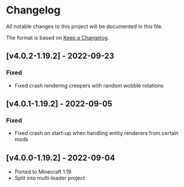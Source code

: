 # Changelog
All notable changes to this project will be documented in this file.

The format is based on [Keep a Changelog].

## [v4.0.2-1.19.2] - 2022-09-23
### Fixed
- Fixed crash rendering creepers with random wobble rotations

## [v4.0.1-1.19.2] - 2022-09-05
### Fixed
- Fixed crash on start-up when handling entity renderers from certain mods

## [v4.0.0-1.19.2] - 2022-09-04
- Ported to Minecraft 1.19
- Split into multi-loader project

[Keep a Changelog]: https://keepachangelog.com/en/1.0.0/
